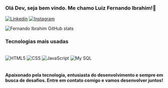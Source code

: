 ### Olá Dev, seja bem vindo. Me chamo Luiz Fernando Ibrahim!🤙

[![Linkedin](https://img.shields.io/badge/LinkedIn-0077B5?style=for-the-badge&logo=linkedin&logoColor=white)](https://www.linkedin.com/in/luiz-fernando-cabral-875bab197/)
[![Instagram](https://img.shields.io/badge/Instagram-E4405F?style=for-the-badge&logo=instagram&logoColor=white)](https://www.instagram.com/_nandoibrahim/)

![Fernando Ibrahim GitHub stats](https://github-readme-stats.vercel.app/api?username=LuizFernandoIbrahim&show_icons=true&theme=dark)

### Tecnologias mais usadas
<div style="display-inline: block"> <br>
<img align="center" alt="HTML5" src="https://img.shields.io/badge/HTML-239120?style=for-the-badge&logo=html5&logoColor=white" </img>
<img align="center" alt="CSS" src="https://img.shields.io/badge/CSS-239120?&style=for-the-badge&logo=css3&logoColor=white" </img>
<img align="center" alt="JavaScript" src="https://img.shields.io/badge/JavaScript-F7DF1E?style=for-the-badge&logo=javascript&logoColor=black" </img>
<img align="center" alt="My SQL" src="https://img.shields.io/badge/MySQL-00000F?style=for-the-badge&logo=mysql&logoColor=white" </img>

</div> <br>

#### Apaixonado pela tecnologia, entusiasta do desenvolvimento e sempre em busca de desafios. Entre em contato comigo e vamos desenvolver juntos!
